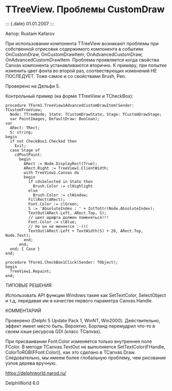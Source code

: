 TTreeView. Проблемы CustomDraw
==============================

::: {.date}
01.01.2007
:::

Автор: Rustam Kafarov

При использовании компонента TTreeView возникают проблемы при
собственной отрисовке содержимого компонента в событиях OnCustomDraw,
OnCustomDrawItem, OnAdvancedCustomDraw, OnAdvancedCustomDrawItem.
Проблема проявляется когда свойства Canvas компонента устанавливаются
вторично. К примеру, при попытке изменить цвет фонта во второй раз,
соотвествующих изменений НЕ ПОСЛЕДУЕТ. Тоже самое и со свойствами Brush,
Pen.

Проверено на Дельфи 5.

Контрольный пример (на форме TTreeView и TCheckBox):

    procedure TForm1.TreeView1AdvancedCustomDrawItem(Sender: TCustomTreeView;
      Node: TTreeNode; State: TCustomDrawState; Stage: TCustomDrawStage;
      var PaintImages, DefaultDraw: Boolean);
    var
      ARect: TRect;
      S: string;
    begin
      if not CheckBox1.Checked then
        Exit;
      case Stage of
        cdPostPaint:
          begin
            ARect := Node.DisplayRect(True);
            ARect.Right := TreeView1.ClientWidth;
            with TreeView1.Canvas do
            begin
              if cdsSelected in State then
                Brush.Color := clHighlight
              else
                Brush.Color := clWindow;
              FillRect(ARect);
              Font.Color := clGreen;
              S := 'AbsoluteIndex : ' + IntToStr(Node.AbsoluteIndex);
              TextOut(ARect.Left, ARect.Top, S);
              // цвет шрифта должен поменяться!!!
              Font.Color := clBlue;
              // Но он не меняется :-(((
              TextOut(ARect.Left + TextWidth(S) + 20, ARect.Top, Node.Text);
            end;
          end;
      end; { Case }
    end;
     
    procedure TForm1.CheckBox1Click(Sender: TObject);
    begin
      TreeView1.Repaint;
    end;

ТИПОВЫЕ РЕШЕНИЯ

Использовать API функции Windows такие как SetTextColor, SelectObject и
т.д, передавая им в качестве первого параметра Canvas.Handle.

КОММЕНТАРИЙ

Проверено (Delphi 5 Update Pack 1, WinNT, Win2000). Действительно,
эффект имеет место быть. Вероятно, Борланд перемудрил что-то в своем
кэше ресурсов GDI (класс TCanvas).

При присваивании Font.Color изменяется только внутреннее поле FColor. В
методе TCanvas.TextOut не выполняется SetTextColor(FHandle,
ColorToRGB(FFont.Color)), как это сделано в TCanvas.Draw. Следовательно,
мы имеем более глобальную проблему, чем рисование узлов дерева вручную.

<https://delphiworld.narod.ru/>

DelphiWorld 6.0
